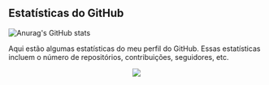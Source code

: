 ## Estatísticas do GitHub

<!-- Substitua "Crislaine-Doria" pelo seu nome de usuário do GitHub -->
![Anurag's GitHub stats](https://github-readme-stats.vercel.app/api?username=Crislaine-Doria&show_icons=true&theme=radical)

<!-- Adicione uma breve descrição ou informações adicionais -->
Aqui estão algumas estatísticas do meu perfil do GitHub. Essas estatísticas incluem o número de repositórios, contribuições, seguidores, etc.

<!-- Adicione uma breve descrição ou informações adicionais -->
<p align="center">
  <a href="https://skillicons.dev">
    <img src="https://skillicons.dev/icons?i=git,mysql,dart,flutter" />
  </a>
</p>
      
